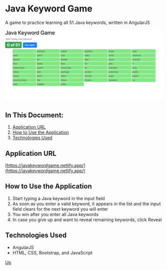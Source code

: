 # Java Keyword Game

A game to practice learning all 51 Java keywords, written in AngularJS

<a href="https://javakeywordgame.netlify.app/" target="_blank"><img src="images/main.png" alt="Java Keyword Game"/></a>

## In This Document:

1. [Application URL](#application-url)
2. [How to Use the Application](#how-to-use-the-application)
3. [Technologies Used](#technologies-used)

## Application URL

[https://javakeywordgame.netlify.app/](https://javakeywordgame.netlify.app/)

## How to Use the Application

1. Start typing a Java keyword in the input field
2. As soon as you enter a valid keyword, it appears in the list and the input field clears for the next keyword you will enter
3. You win after you enter all Java keywords
4. In case you give up and want to reveal remaining keywords, click Reveal

## Technologies Used

  * AngularJS
  * HTML, CSS, Bootstrap, and JavaScript

[Up](README.md)

